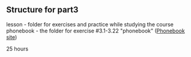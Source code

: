 ## Structure for part3

lesson - folder for exercises and practice while studying the course
phonebook - the folder for exercise #3.1-3.22 "phonebook" ([Phonebook site](https://phonebook-1oyz.onrender.com))

25 hours